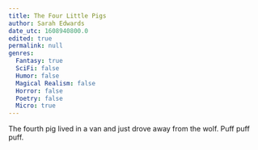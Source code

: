 ```yaml
---
title: The Four Little Pigs
author: Sarah Edwards
date_utc: 1608940800.0
edited: true
permalink: null
genres:
  Fantasy: true
  SciFi: false
  Humor: false
  Magical Realism: false
  Horror: false
  Poetry: false
  Micro: true
---
```

The fourth pig lived in a van and just drove away from the wolf. Puff puff puff.
